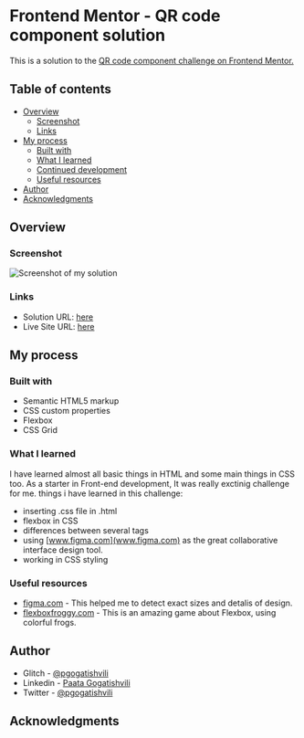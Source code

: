 # Frontend Mentor - QR code component solution
This is a solution to the [QR code component challenge on Frontend Mentor.](https://www.frontendmentor.io/challenges/qr-code-component-iux_sIO_H)
## Table of contents
- [Overview](#Overview)
  - [Screenshot](#screenshot)
  - [Links](#links)
- [My process](#my-process)
  - [Built with](#built-with)
  - [What I learned](#what-i-learned)
  - [Continued development](#continued-development)
  - [Useful resources](#useful-resources)
- [Author](#author)
- [Acknowledgments](#acknowledgments)
## Overview

### Screenshot
![Screenshot of my solution](https://cdn.glitch.global/7db85a95-e901-4a78-97bc-2f51d95428bc/screenshot.JPG?v=1655689813237)

### Links

- Solution URL: [here](https://glitch.com/edit/#!/qr-code-copy?path=README.md%3A1%3A0)
- Live Site URL: [here](https://qr-code-copy.glitch.me)

## My process

### Built with

- Semantic HTML5 markup
- CSS custom properties
- Flexbox
- CSS Grid

### What I learned

I have learned almost all basic things in HTML and some main things in CSS too. As a starter in Front-end development, It was really exctinig challenge for me. 
things i have learned in this challenge: 
- inserting .css file in .html
- flexbox in CSS
- differences between several tags
- using [www.figma.com](www.figma.com) as the great collaborative interface design tool.
- working in CSS styling

### Useful resources

- [figma.com](https://www.figma.com) - This helped me to detect exact sizes and detalis of design.
- [flexboxfroggy.com](https://flexboxfroggy.com/) - This is an amazing game about Flexbox, using colorful frogs. 

## Author

- Glitch - [@pgogatishvili](https://glitch.com/@pgogatishvili)
- Linkedin - [Paata Gogatishvili](https://www.linkedin.com/in/paata-gogatishvili-063899129/)
- Twitter - [@pgogatishvili](https://twitter.com/pgogatishvili)

## Acknowledgments



